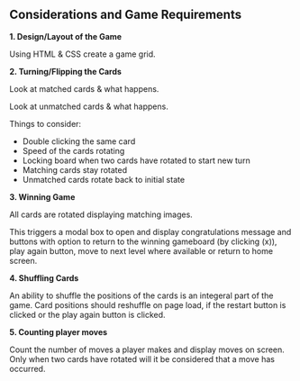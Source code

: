 Considerations and Game Requirements
-----------------------------------------
**1. Design/Layout of the Game**

Using HTML & CSS create a game grid.

**2. Turning/Flipping the Cards**

Look at matched cards & what happens.

Look at unmatched cards & what happens.

Things to consider:
* Double clicking the same card
* Speed of the cards rotating
* Locking board when two cards have rotated to start new turn
* Matching cards stay rotated
* Unmatched cards rotate back to initial state

**3. Winning Game**

All cards are rotated displaying matching images.

This triggers a modal box to open and display congratulations message and buttons with option to return to the winning gameboard (by clicking (x)), play again button, move to next level where available or return to home screen.

**4. Shuffling Cards**

An ability to shuffle the positions of the cards is an integeral part of the game. Card positions should reshuffle on page load, if the restart button is clicked or the play again button is clicked.

**5. Counting player moves**

Count the number of moves a player makes and display moves on screen. Only when two cards have rotated will it be considered that a move has occurred.